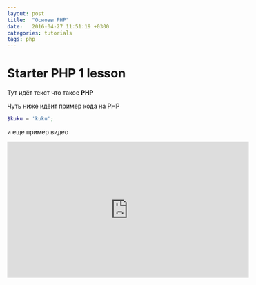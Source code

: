```yaml
---
layout: post
title:  "Основы PHP"
date:   2016-04-27 11:51:19 +0300
categories: tutorials
tags: php
---
```

# Starter PHP 1 lesson

Тут идёт текст что такое **PHP**

Чуть ниже идёит пример кода на PHP


```php
$kuku = 'kuku';
```

и еще пример видео

<div class="flex-video widescreen">
<iframe width="560" height="315" src="https://www.youtube.com/embed/EzUB5GZqjgY" frameborder="0" allowfullscreen></iframe>
</div>